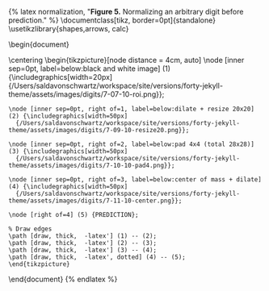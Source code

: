 {% latex normalization, "<strong>Figure 5.</strong> Normalizing an arbitrary digit before prediction."  %}
\documentclass[tikz, border=0pt]{standalone}
\usetikzlibrary{shapes,arrows, calc}

\begin{document}

\centering
\begin{tikzpicture}[node distance = 4cm, auto]
    \node [inner sep=0pt, label=below:black and white image] (1) {\includegraphics[width=20px]
      {/Users/saldavonschwartz/workspace/site/versions/forty-jekyll-theme/assets/images/digits/7-07-10-roi.png}};

    \node [inner sep=0pt, right of=1, label=below:dilate + resize 20x20] (2) {\includegraphics[width=50px]
      {/Users/saldavonschwartz/workspace/site/versions/forty-jekyll-theme/assets/images/digits/7-09-10-resize20.png}};

    \node [inner sep=0pt, right of=2, label=below:pad 4x4 (total 28x28)] (3) {\includegraphics[width=50px]
      {/Users/saldavonschwartz/workspace/site/versions/forty-jekyll-theme/assets/images/digits/7-10-10-pad4.png}};

    \node [inner sep=0pt, right of=3, label=below:center of mass + dilate] (4) {\includegraphics[width=50px]
      {/Users/saldavonschwartz/workspace/site/versions/forty-jekyll-theme/assets/images/digits/7-11-10-center.png}};

    \node [right of=4] (5) {PREDICTION};

    % Draw edges
    \path [draw, thick,  -latex'] (1) -- (2);
    \path [draw, thick,  -latex'] (2) -- (3);
    \path [draw, thick,  -latex'] (3) -- (4);
    \path [draw, thick,  -latex', dotted] (4) -- (5);
    \end{tikzpicture}

\end{document}
{% endlatex %}
